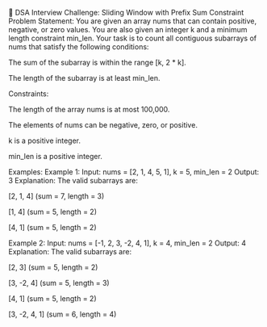 📌 DSA Interview Challenge: Sliding Window with Prefix Sum Constraint
Problem Statement:
You are given an array nums that can contain positive, negative, or zero values. You are also given an integer k and a minimum length constraint min_len. Your task is to count all contiguous subarrays of nums that satisfy the following conditions:

The sum of the subarray is within the range [k, 2 * k].

The length of the subarray is at least min_len.

Constraints:

The length of the array nums is at most 100,000.

The elements of nums can be negative, zero, or positive.

k is a positive integer.

min_len is a positive integer.

Examples:
Example 1:
Input: nums = [2, 1, 4, 5, 1], k = 5, min_len = 2
Output: 3
Explanation: The valid subarrays are:

[2, 1, 4] (sum = 7, length = 3)

[1, 4] (sum = 5, length = 2)

[4, 1] (sum = 5, length = 2)

Example 2:
Input: nums = [-1, 2, 3, -2, 4, 1], k = 4, min_len = 2
Output: 4
Explanation: The valid subarrays are:

[2, 3] (sum = 5, length = 2)

[3, -2, 4] (sum = 5, length = 3)

[4, 1] (sum = 5, length = 2)

[3, -2, 4, 1] (sum = 6, length = 4)